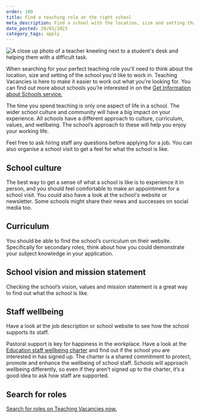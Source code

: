 ```yaml
---
order: 100
title: Find a teaching role at the right school
meta_description: Find a school with the location, size and setting that is perfect for you to teach at.
date_posted: 20/01/2023
category_tags: apply
---
```


![A close up photo of a teacher kneeling next to a student's desk and helping them with a difficult task.](/content-assets/jobseeker-guides/find-a-teaching-role-at-the-right-school-2-800x300.jpg)


When searching for your perfect teaching role you'll need to think about the location, size and setting of the school you'd like to work in. 
Teaching Vacancies is here to make it easier to work out what you’re looking for. 
You can find out more about schools you’re interested in on the [Get Information about Schools service.](https://get-information-schools.service.gov.uk/)

The time you spend teaching is only one aspect of life in a school. 
The wider school culture and community will have a big impact on your experience. 
All schools have a different approach to culture, curriculum, values, and wellbeing. 
The school’s approach to these will help you enjoy your working life.

Feel free to ask hiring staff any questions before applying for a job. 
You can also organise a school visit to get a feel for what the school is like.

## School culture
The best way to get a sense of what a school is like is to experience it in person, and you should feel comfortable to make an appointment for a school visit. 
You could also have a look at the school's website or newsletter. 
Some schools might share their news and successes on social media too.

## Curriculum
You should be able to find the school’s curriculum on their website. 
Specifically for secondary roles, think about how you could demonstrate your subject knowledge in your application.

## School vision and mission statement
Checking the school’s vision, values and mission statement is a great way to find out what the school is like.

## Staff wellbeing
Have a look at the job description or school website to see how the school supports its staff.

Pastoral support is key for happiness in the workplace. 
Have a look at the [Education staff wellbeing charter](https://www.gov.uk/guidance/education-staff-wellbeing-charter) and find out if the school you are interested in has signed up. 
The charter is a shared commitment to protect, promote and enhance the wellbeing of school staff. 
Schools will approach wellbeing differently, so even if they aren’t signed up to the charter, it’s a good idea to ask how staff are supported.

## Search for roles
<a href="https://teaching-vacancies.service.gov.uk/jobs?keyword=&location=" class="govuk-button">Search for roles on Teaching Vacancies now.</a>


